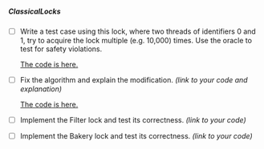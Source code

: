 ##### ClassicalLocks

- [ ] Write a test case using this lock, where two threads of identifiers 0 and 1, try to acquire the lock multiple (e.g. 10,000) times. Use the oracle to test for safety violations.
    
    [The code is here.](./src/2-threads/Worker.java)

- [ ] Fix the algorithm and explain the modification. *(link to your code and explanation)*

    [The code is here.](./src/2-threads/SafePetersonLock.java)

- [ ] Implement the Filter lock and test its correctness. *(link to your code)*
- [ ] Implement the Bakery lock and test its correctness. *(link to your code)*
